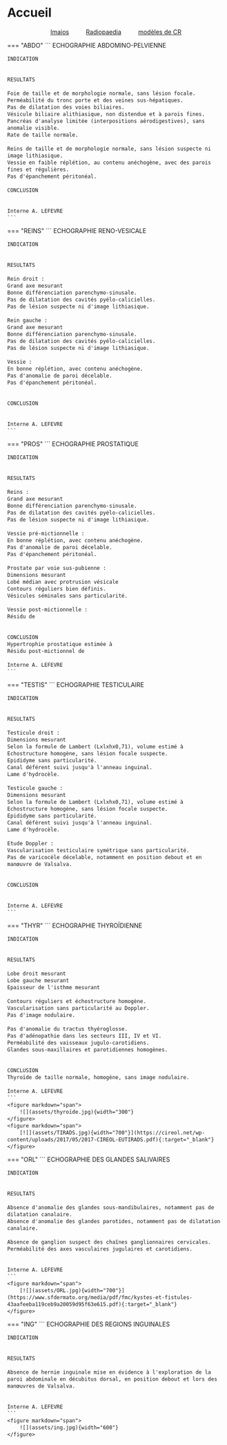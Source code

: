# Accueil

<p style="text-align: center"><a href="https://www.imaios.com/fr/login"target="_blank">Imaios</a>&nbsp;&nbsp;&nbsp;&nbsp;&nbsp;&nbsp;&nbsp;&nbsp;&nbsp;&nbsp;<a href="https://radiopaedia.org/"target="_blank">Radiopaedia</a>&nbsp;&nbsp;&nbsp;&nbsp;&nbsp;&nbsp;&nbsp;&nbsp;&nbsp;&nbsp;<a href="https://www.radrap.ch/comptesrendus"target="_blank">modèles de CR</a></p>

=== "ABDO"
    ```
    ECHOGRAPHIE ABDOMINO-PELVIENNE
      
    INDICATION


    RESULTATS

    Foie de taille et de morphologie normale, sans lésion focale.
    Perméabilité du tronc porte et des veines sus-hépatiques.
    Pas de dilatation des voies biliaires.
    Vésicule biliaire alithiasique, non distendue et à parois fines.
    Pancréas d'analyse limitée (interpositions aérodigestives), sans anomalie visible.
    Rate de taille normale.

    Reins de taille et de morphologie normale, sans lésion suspecte ni image lithiasique.
    Vessie en faible réplétion, au contenu anéchogène, avec des parois fines et régulières.
    Pas d'épanchement péritonéal.

    CONCLUSION


    Interne A. LEFEVRE
    ```
=== "REINS"
    ```
    ECHOGRAPHIE RENO-VESICALE
      
    INDICATION


    RESULTATS

    Rein droit :
    Grand axe mesurant
    Bonne différenciation parenchymo-sinusale.
    Pas de dilatation des cavités pyélo-calicielles.
    Pas de lésion suspecte ni d'image lithiasique.

    Rein gauche :
    Grand axe mesurant
    Bonne différenciation parenchymo-sinusale.
    Pas de dilatation des cavités pyélo-calicielles.
    Pas de lésion suspecte ni d'image lithiasique.

    Vessie :
    En bonne réplétion, avec contenu anéchogène.
    Pas d'anomalie de paroi décelable.
    Pas d'épanchement péritonéal.


    CONCLUSION


    Interne A. LEFEVRE
    ```
=== "PROS"
    ```
    ECHOGRAPHIE PROSTATIQUE
      
    INDICATION


    RESULTATS

    Reins :
    Grand axe mesurant
    Bonne différenciation parenchymo-sinusale.
    Pas de dilatation des cavités pyélo-calicielles.
    Pas de lésion suspecte ni d'image lithiasique.

    Vessie pré-mictionnelle :
    En bonne réplétion, avec contenu anéchogène.
    Pas d'anomalie de paroi décelable.
    Pas d'épanchement péritonéal.

    Prostate par voie sus-pubienne :
    Dimensions mesurant
    Lobé médian avec protrusion vésicale
    Contours réguliers bien définis.
    Vésicules séminales sans particularité.

    Vessie post-mictionnelle :
    Résidu de 


    CONCLUSION
    Hypertrophie prostatique estimée à 
    Résidu post-mictionnel de 

    Interne A. LEFEVRE
    ```
=== "TESTIS"
    ```
    ECHOGRAPHIE TESTICULAIRE
      
    INDICATION


    RESULTATS

    Testicule droit :
    Dimensions mesurant
    Selon la formule de Lambert (Lxlxhx0,71), volume estimé à 
    Echostructure homogène, sans lésion focale suspecte.
    Epididyme sans particularité.
    Canal déférent suivi jusqu'à l'anneau inguinal.
    Lame d'hydrocèle.

    Testicule gauche :
    Dimensions mesurant
    Selon la formule de Lambert (Lxlxhx0,71), volume estimé à 
    Echostructure homogène, sans lésion focale suspecte.
    Epididyme sans particularité.
    Canal déférent suivi jusqu'à l'anneau inguinal.
    Lame d'hydrocèle.

    Etude Doppler :
    Vascularisation testiculaire symétrique sans particularité.
    Pas de varicocèle décelable, notamment en position debout et en manœuvre de Valsalva.


    CONCLUSION


    Interne A. LEFEVRE
    ```
=== "THYR"
    ```
    ECHOGRAPHIE THYROÏDIENNE
      
    INDICATION


    RESULTATS

    Lobe droit mesurant
    Lobe gauche mesurant
    Epaisseur de l'isthme mesurant

    Contours réguliers et échostructure homogène.
    Vascularisation sans particularité au Doppler.
    Pas d'image nodulaire.

    Pas d'anomalie du tractus thyéroglosse.
    Pas d'adénopathie dans les secteurs III, IV et VI.
    Perméabilité des vaisseaux jugulo-carotidiens.
    Glandes sous-maxillaires et parotidiennes homogènes.


    CONCLUSION
    Thyroïde de taille normale, homogène, sans image nodulaire.

    Interne A. LEFEVRE
    ```
    <figure markdown="span">
        ![](assets/thyroïde.jpg){width="300"}
    </figure>
    <figure markdown="span">
        [![](assets/TIRADS.jpg){width="700"}](https://cireol.net/wp-content/uploads/2017/05/2017-CIREOL-EUTIRADS.pdf){:target="_blank"}
    </figure>
=== "ORL"
    ```
    ECHOGRAPHIE DES GLANDES SALIVAIRES
      
    INDICATION


    RESULTATS

    Absence d'anomalie des glandes sous-mandibulaires, notamment pas de dilatation canalaire.
    Absence d'anomalie des glandes parotides, notamment pas de dilatation canalaire.

    Absence de ganglion suspect des chaînes ganglionnaires cervicales.
    Perméabilité des axes vasculaires jugulaires et carotidiens.


    Interne A. LEFEVRE
    ```
    <figure markdown="span">
        [![](assets/ORL.jpg){width="700"}](https://www.sfdermato.org/media/pdf/fmc/kystes-et-fistules-43aafeeba119ceb9a20059d95f63e615.pdf){:target="_blank"}
    </figure>
=== "ING"
    ```
    ECHOGRAPHIE DES REGIONS INGUINALES
      
    INDICATION


    RESULTATS

    Absence de hernie inguinale mise en évidence à l'exploration de la paroi abdominale en décubitus dorsal, en position debout et lors des manœuvres de Valsalva.


    Interne A. LEFEVRE
    ```
    <figure markdown="span">
        ![](assets/ing.jpg){width="600"}
    </figure>